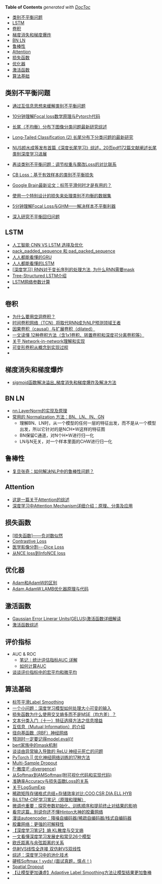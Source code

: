 <!-- START doctoc generated TOC please keep comment here to allow auto update -->
<!-- DON'T EDIT THIS SECTION, INSTEAD RE-RUN doctoc TO UPDATE -->
**Table of Contents**  *generated with [DocToc](https://github.com/thlorenz/doctoc)*

- [类别不平衡问题](#%E7%B1%BB%E5%88%AB%E4%B8%8D%E5%B9%B3%E8%A1%A1%E9%97%AE%E9%A2%98)
- [LSTM](#lstm)
- [卷积](#%E5%8D%B7%E7%A7%AF)
- [梯度消失和梯度爆炸](#%E6%A2%AF%E5%BA%A6%E6%B6%88%E5%A4%B1%E5%92%8C%E6%A2%AF%E5%BA%A6%E7%88%86%E7%82%B8)
- [BN LN](#bn-ln)
- [鲁棒性](#%E9%B2%81%E6%A3%92%E6%80%A7)
- [Attention](#attention)
- [损失函数](#%E6%8D%9F%E5%A4%B1%E5%87%BD%E6%95%B0)
- [优化器](#%E4%BC%98%E5%8C%96%E5%99%A8)
- [激活函数](#%E6%BF%80%E6%B4%BB%E5%87%BD%E6%95%B0)
- [算法基础](#%E7%AE%97%E6%B3%95%E5%9F%BA%E7%A1%80)

<!-- END doctoc generated TOC please keep comment here to allow auto update -->



## 类别不平衡问题

- [通过互信息思想来缓解类别不平衡问题](https://mp.weixin.qq.com/s?__biz=MzIwMTc4ODE0Mw==&mid=2247509465&idx=2&sn=1a637068c358970af1ba1bfd1e4b0536&chksm=96ea7a59a19df34f0734d645ba02e33f3df5ac7be442dac471b4799569140c0d0d7d10f27fb9&mpshare=1&scene=24&srcid=0731eGYCh4BPeAvF1wsGhaBR&sharer_sharetime=1596188396962&sharer_shareid=9d627645afe156ff11b0a8519d982bcd&exportkey=A%2FIx29Nq%2Fv5DJvAY21sw%2Fe4%3D&pass_ticket=IL%2BeHRprAt5yAlLjjC250jaLkeHDOYyDyV4vRbYX%2F0r7c3KJ%2FwPqrBhOiTesV9Z9&wx_header=0#rd)
- [10分钟理解Focal loss数学原理与Pytorch代码](https://mp.weixin.qq.com/s?__biz=MzI4MDYzNzg4Mw==&mid=2247505638&idx=3&sn=bf9ff2fe30a1212a67246f1e05464505&chksm=ebb7ee32dcc06724e4832a585f1a9162b1b53cd8f4c309f8aa47e5f744347d8668672b7b6371&mpshare=1&scene=24&srcid=0731PXzoa1oCrdWzwJl0O6wr&sharer_sharetime=1596188820788&sharer_shareid=9d627645afe156ff11b0a8519d982bcd&exportkey=A2M6ShKYApr0upqtrXiTJGk%3D&pass_ticket=IL%2BeHRprAt5yAlLjjC250jaLkeHDOYyDyV4vRbYX%2F0r7c3KJ%2FwPqrBhOiTesV9Z9&wx_header=0#rd)

- [长尾（不均衡）分布下图像分类问题最新研究综述](https://mp.weixin.qq.com/s?__biz=MzI5MDUyMDIxNA==&mid=2247500731&idx=3&sn=0fa43b9aab2ad749c6f70b2fa17b8cb8&chksm=ec1c2e42db6ba7548f64394b79c7884b05e36eab230e313a656ef71c3cef8dd8451b1b0b59f3&mpshare=1&scene=24&srcid=07316Bz3Yg3rvvzCHDKlb2mX&sharer_sharetime=1596190892137&sharer_shareid=9d627645afe156ff11b0a8519d982bcd&exportkey=AwAKM7VqpKYTLZWxlX0BMnI%3D&pass_ticket=IL%2BeHRprAt5yAlLjjC250jaLkeHDOYyDyV4vRbYX%2F0r7c3KJ%2FwPqrBhOiTesV9Z9&wx_header=0#rd)
- [Long-Tailed Classification (2) 长尾分布下分类问题的最新研究](https://zhuanlan.zhihu.com/p/158638078)
- [NUS颜水成等发布首篇《深度长尾学习》综述，20页pdf172篇文献阐述长尾类别深度学习进展](https://mp.weixin.qq.com/s?__biz=MzU2OTA0NzE2NA==&mid=2247571158&idx=1&sn=0f1813128cc8b4e89b3ba4148575ae19&chksm=fc8737c5cbf0bed3d0ba694a67608b151b2299f39154080d76076a4ee40495d5f53aee3b0453&mpshare=1&scene=24&srcid=10144yEywrDy5LBexJ7Rqp81&sharer_sharetime=1634202597255&sharer_shareid=9d627645afe156ff11b0a8519d982bcd&exportkey=A0%2Fu79C9c4chhaVsYPhEWlg%3D&pass_ticket=X1hVh%2FzYha2Fa9G%2FZWK0bpCofPY07lt8BPBNyjf1xUWYljT%2Bk%2F9q5rZ%2F%2B4bWWFme&wx_header=0#rd)
- [再谈类别不平衡问题：调节权重与魔改Loss的对比联系](https://kexue.fm/archives/7708)
- [CB Loss：基于有效样本的类别不平衡损失](https://mp.weixin.qq.com/s?__biz=Mzg5ODAzMTkyMg==&mid=2247494771&idx=1&sn=f605465cd49ccf808e5dcd89833d06d6&chksm=c06a642ef71ded3872b5d79629b7f91b44e47ea8126e6cd4d40ab25806bebd7a55f8e36e9e48&mpshare=1&scene=24&srcid=0410uIDzSiQmZcw7Ze4KLvHX&sharer_sharetime=1618024133785&sharer_shareid=9d627645afe156ff11b0a8519d982bcd&exportkey=A3%2BfhPu4WaPYypNvLLOSfCs%3D&pass_ticket=X1hVh%2FzYha2Fa9G%2FZWK0bpCofPY07lt8BPBNyjf1xUWYljT%2Bk%2F9q5rZ%2F%2B4bWWFme&wx_header=0#rd)
- [Google Brain最新论文：标签平滑何时才是有用的？](https://www.jiqizhixin.com/articles/2019-07-09-7)
- [使用一个特别设计的损失来处理类别不均衡的数据集](https://www.toutiao.com/article/6764709766112477699/)
- [5分钟理解Focal Loss与GHM——解决样本不平衡利器](https://zhuanlan.zhihu.com/p/80594704)

- [深入研究不平衡回归问题](https://mp.weixin.qq.com/s/2LzMGvS3aN2HSg2jhoDREA)

## LSTM

- [人工智能 CNN VS LSTM 选择及优化](https://www.dazhuanlan.com/dbray/topics/1519290)
- [pack_padded_sequence 和 pad_packed_sequence](https://zhuanlan.zhihu.com/p/342685890)
- [人人都能看懂的GRU](https://zhuanlan.zhihu.com/p/32481747)
- [人人都能看懂的LSTM](https://zhuanlan.zhihu.com/p/32085405)
- [[深度学习] RNN对于变长序列的处理方法, 为什么RNN需要mask](https://blog.csdn.net/zwqjoy/article/details/95050794)
- [Tree-Structured LSTM介绍](https://zhuanlan.zhihu.com/p/36608614)
- [LSTM网络参数计算](https://zhuanlan.zhihu.com/p/52618361)
- 

## 卷积
- [为什么要用空洞卷积？](https://mp.weixin.qq.com/s?__biz=MzAxMjMwODMyMQ==&mid=2456342851&idx=4&sn=6556c82aaf414df0ee60774a0da98c25&chksm=8c2fab4dbb58225b6892f242ba5a881fd003d1fcc10c2d081a82fad38beb6a084c292cd36cf6&scene=0&xtrack=1&exportkey=Ay8QN8s%2FMncipMjJc0MBypo%3D&pass_ticket=LlL6Ad5uohnLAlqJrzan%2BA5dDM3m9%2Bnl4L%2FaTWpnfTNnifRhbExGygOrgXBzVB7b&wx_header=0#rd)
- [时间卷积网络（TCN）将取代RNN成为NLP预测领域王者](https://www.toutiao.com/article/6753489961078489612/)
- [因果卷积（causal）与扩展卷积（dilated）](https://blog.csdn.net/tonygsw/article/details/81280364)
- [一文读懂 12种卷积方法（含1x1卷积、转置卷积和深度可分离卷积等）](https://mp.weixin.qq.com/s?__biz=MzI0NDUwNzYzMg==&mid=2247485405&idx=1&sn=61077d5709b0361f57bd86e3eb2ba580&chksm=e95df142de2a78548aa27a082bd511b54bfb9f76f9f430f17079c184f37006c111917874afe2&mpshare=1&scene=24&srcid=0924obMS666axIi3wDfaGvQh&sharer_sharetime=1569337834116&sharer_shareid=9d627645afe156ff11b0a8519d982bcd&pass_ticket=5l2GTJoNs3UnPjzRsDzXqTZBP6%2Btylp4BwIFxk3aFUwONC5l8MJz3gdjYHCbXS%2FH#rd)
- [关于 Network-in-network理解和实现](https://blog.csdn.net/m0_37561765/article/details/78874699)
- [可变形卷积从概念到实现过程](https://blog.csdn.net/LEEANG121/article/details/104234927)
- 

## 梯度消失和梯度爆炸
- [sigmoid函数解决溢出_梯度消失和梯度爆炸及解决方法](https://blog.csdn.net/weixin_39612726/article/details/111391713)

## BN LN
- [nn.LayerNorm的实现及原理](https://blog.csdn.net/weixin_41978699/article/details/122778085)
- [常用的 Normalization 方法：BN、LN、IN、GN](https://mp.weixin.qq.com/s?__biz=MzA5ODEzMjIyMA==&mid=2247495854&idx=1&sn=e2d967621307dd2c728cc3559937e6cb&source=41#wechat_redirect)
  - 理解BN、LN时，从一个模型的任何一层的特征出发，而不是从一个模型出发，所以它针对的是N*C*H*W这样的特征图
  - BN保留C通道，对N个H*W进行归一化
  - LN与N无关，对一个样本里面的C*H*W进行归一化

## 鲁棒性
- [复旦张奇：如何解决NLP中的鲁棒性问题？](https://mp.weixin.qq.com/s?__biz=MzU5ODg0MTAwMw==&mid=2247508080&idx=1&sn=3fe6c9920d93fd73c9645405ea6e95f3&chksm=febce3b4c9cb6aa2927a67bec04ca87d8cda660dbae3d25d8e381cbdbe786ef33fdf388a2973&mpshare=1&scene=24&srcid=1116RsD3z7FbUBuIFRO7emC7&sharer_sharetime=1637057596381&sharer_shareid=9d627645afe156ff11b0a8519d982bcd&exportkey=Azky0WfOZTyCjp%2BewyvxTrM%3D&pass_ticket=X1hVh%2FzYha2Fa9G%2FZWK0bpCofPY07lt8BPBNyjf1xUWYljT%2Bk%2F9q5rZ%2F%2B4bWWFme&wx_header=0#rd)


## Attention
- [这是一篇关于Attention的综述](https://zhuanlan.zhihu.com/p/148800609)
- [深度学习中Attention Mechanism详细介绍：原理、分类及应用](https://zhuanlan.zhihu.com/p/31547842)


## 损失函数
- [[损失函数]——负对数似然](https://www.jianshu.com/p/61cf7f2ac53f)
- [Contrastive Loss](https://zhuanlan.zhihu.com/p/93917636)
- [医学影像分割---Dice Loss](https://zhuanlan.zhihu.com/p/86704421)
- [从NCE loss到InfoNCE loss](https://blog.csdn.net/m0_37876745/article/details/110933812)


## 优化器
- [Adam和AdamW的区别](https://blog.csdn.net/weixin_45743001/article/details/120472616)
- [Adam,AdamW,LAMB优化器原理与代码](https://blog.csdn.net/weixin_41089007/article/details/107007221)


## 激活函数
- [Gaussian Error Linerar Units(GELUS)激活函数详细解读](https://mp.weixin.qq.com/s/I0fjxnNRPOkQN3wbZA0csA)
- [激活函数综述](https://www.cnblogs.com/YoungF/p/13424038.html)


## 评价指标
- AUC & ROC
  - [笔记︱统计评估指标AUC 详解](https://mp.weixin.qq.com/s/6PLGH3MjpQBvkxqfGP5M4A)
  - [如何计算AUC](https://mp.weixin.qq.com/s/SDGl1C4fCVrVYe7ZHNlAMw)
- [谈谈评价指标中的宏平均和微平均](https://www.cnblogs.com/robert-dlut/p/5276927.html)


## 算法基础
- [标签平滑Label Smoothing](https://blog.csdn.net/qq_43211132/article/details/100510113)
- [一个小问题：深度学习模型如何处理大小可变的输入](https://mp.weixin.qq.com/s/jV_cqwZix6OPVhr2UxajYA)
- [损失函数为什么使用交叉熵多而不是MSE（均方差）？](https://blog.csdn.net/soga235/article/details/122094044)
- [文本分类入门（十一）特征选择方法之信息增益](http://www.blogjava.net/zhenandaci/archive/2009/03/24/261701.html)
- [互信息（Mutual Information）的介绍](https://blog.csdn.net/qq_15111861/article/details/80724278)
- [径向基函数（RBF）神经网络](https://blog.csdn.net/lin_angel/article/details/50725600)
- [预测时一定要记得model.eval()!](https://zhuanlan.zhihu.com/p/356500543)
- [bert家族中的mask机制](https://zhuanlan.zhihu.com/p/360982134)
- [谈谈由异常输入导致的 ReLU 神经元死亡的问题](https://liam.page/2018/11/30/vanishing-gradient-of-ReLU-due-to-unusual-input/)
- [PyTorch || 优化神经网络训练的17种方法](https://mp.weixin.qq.com/s?__biz=MzU1MjYzNjQwOQ==&mid=2247495246&idx=1&sn=db2fdce3a5a58db29174ab163d10778a&chksm=fbfdb4d8cc8a3dcef208aaad943cdd42616476159d8abd2d7f5a045b9db5436fb7ed151ab932&mpshare=1&scene=1&srcid=0506S7D0VBmvhlM3M83tKTi6&sharer_sharetime=1620274095789&sharer_shareid=9d627645afe156ff11b0a8519d982bcd&exportkey=A%2FmmbI4pcXfMW6PviF8A5CE%3D&pass_ticket=zQDDIUhIADOvRcLFnDfeb1%2FQJUysanjrtRnVNxo8e6uhRDnY1TW%2B8mgGkSdPrrW6&wx_header=0#rd)
- [Multi-Sample Dropout](https://blog.csdn.net/weixin_37947156/article/details/95936865)
- [F-散度(F-divergence)](https://blog.csdn.net/UESTC_C2_403/article/details/75208644)
- [从Softmax到AMSoftmax(附可视化代码和实现代码)](https://zhuanlan.zhihu.com/p/97475133)
- [准确率Accuracy与损失函数Loss的关系](https://blog.csdn.net/u014421797/article/details/104689384)
- [关于LogSumExp](https://zhuanlan.zhihu.com/p/153535799)
- [稀疏矩阵存储格式总结+存储效率对比:COO,CSR,DIA,ELL,HYB](https://www.cnblogs.com/xbinworld/p/4273506.html)
- [BiLSTM-CRF学习笔记（原理和理解）](https://www.cnblogs.com/Nobody0426/p/10712835.html)
- [微调也重要：探究参数初始化、训练顺序和提前终止对结果的影响](https://mp.weixin.qq.com/s?__biz=MzIwMTc4ODE0Mw==&mid=2247503917&idx=2&sn=fe84c23bd8c42df8181042bcb715ab47&chksm=96ea0fada19d86bbc0196c5fcb4c769aec5422f85625ba7d501c34a62618a03ce24d5352ea8e&scene=0&xtrack=1&exportkey=A0vQw2ARuljx5%2BSKTALb7zc%3D&pass_ticket=2nNdCGl4e4sq9wAo0Jz1c8Wmcz0v2Ul5F4CrBxcFYeAouMQJDtkRpzhq8COdlQLP#rd)
- [看完这篇，别说你还不懂Hinton大神的胶囊网络 ](https://www.sohu.com/a/226611009_633698)
- [漫谈autoencoder：降噪自编码器/稀疏自编码器/栈式自编码器](https://blog.csdn.net/wblgers1234/article/details/81545079)
- [胶囊网络：更强的可解释性](https://zhuanlan.zhihu.com/p/264910554)
- [【深度学习笔记】熵 KL散度与交叉熵](http://www.sniper97.cn/index.php/note/deep-learning/note-deep-learning/3886/)
- [一文看懂深度学习发展史和常见26个模型](https://zhuanlan.zhihu.com/p/50967380)
- [欧氏距离与余弦距离的关系](https://blog.csdn.net/liuweiyuxiang/article/details/88736615)
- [仿射VS线性全连接 双仿射VS双线性](https://zhuanlan.zhihu.com/p/358079428)
- [综述：深度学习中的池化技术](https://mp.weixin.qq.com/s?__biz=MzI5MDUyMDIxNA==&mid=2247539902&idx=2&sn=f56914d88067d5e4e4918498625df2f3&chksm=ec1cb147db6b3851bc9e65eaabd53bf011d7474f877689c66f64cbff4251fe64266147d0eb2f&mpshare=1&scene=24&srcid=0222KwjDsYBqvALlE7zhKRnL&sharer_sharetime=1613991579109&sharer_shareid=9d627645afe156ff11b0a8519d982bcd&exportkey=A%2FSuuEp93Vy8FeU%2BiqNQrRQ%3D&pass_ticket=ahSCjZBnxTVe3IcKWMxBQVeAXXap9Se8HXejNWF3PIlQHiDsRH5Yr1%2FzLdG%2FTkZA&wx_header=0#rd)
- [硬核Softmax！yyds! (面试真题，慎点！)](https://mp.weixin.qq.com/s?__biz=MzkzNDIxMzE1NQ==&mid=2247488004&idx=1&sn=e323c72c5e066def9acddaa3fdc9fdac&chksm=c241f148f536785e3283b2e554107c23e6cdffb2ca74c74c861265a0a8501f55515411fa80e1&mpshare=1&scene=24&srcid=0628rbE3Rcad0WIIky6Q0Fhm&sharer_sharetime=1624884516348&sharer_shareid=9d627645afe156ff11b0a8519d982bcd&exportkey=Aw5u9UZYxqjvVUdGR3BsI10%3D&pass_ticket=ahSCjZBnxTVe3IcKWMxBQVeAXXap9Se8HXejNWF3PIlQHiDsRH5Yr1%2FzLdG%2FTkZA&wx_header=0#rd)
- [Spatial Dropout](https://blog.csdn.net/weixin_43896398/article/details/84762943)
- [【让模型更加谦虚】Adaptive Label Smoothing方法让模型结果更加鲁棒](https://mp.weixin.qq.com/s?__biz=MzA4MDExMDEyMw==&mid=2247489910&idx=2&sn=83f64bd846aaf8b0e2dbdeba5008d472&chksm=9fa86e32a8dfe7244453a3e8226265dcd543fa4f5020a687008600fe8e3e86f6fecdb2f0eaac&mpshare=1&scene=24&srcid=09287VzsiRZ1PwzBLs74bDyB&sharer_sharetime=1601253692847&sharer_shareid=9d627645afe156ff11b0a8519d982bcd&exportkey=A3n6EZSkPRlGGg%2FRD08LKKw%3D&pass_ticket=FVXzVd6yWxG%2B0cVb1fBXuMn3sRqbaPHr1VXt2A%2BQ1R%2FpI%2Fpfv01eV0arVDwW0wda&wx_header=0#rd)
- 